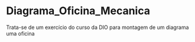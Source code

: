 # Diagrama_Oficina_Mecanica
Trata-se de um exercício do curso da DIO para montagem de um diagrama uma oficina

